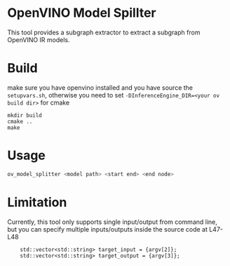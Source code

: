 # OpenVINO Model Spillter

This tool provides a subgraph extractor to extract a subgraph from OpenVINO IR models.

# Build
make sure you have openvino installed and you have source the `setupvars.sh`, otherwise you need to set `-DInferenceEngine_DIR=<your ov build dir>` for cmake
```
mkdir build
cmake ..
make
```
# Usage

```bash
ov_model_splitter <model path> <start end> <end node>
```
# Limitation
Currently, this tool only supports single input/output from command line, but you can specify multiple inputs/outputs inside the source code at L47-L48
```
    std::vector<std::string> target_input = {argv[2]};
    std::vector<std::string> target_output = {argv[3]};
```